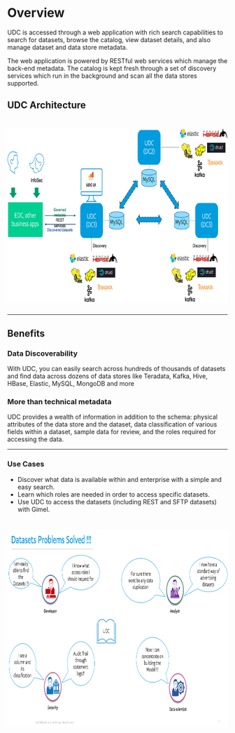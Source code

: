 # Overview 

UDC is accessed through a web application with rich search capabilities to search for datasets, browse the catalog, view dataset details, and also manage dataset and data store metadata. 

The web application is powered by RESTful web services which manage the back-end metadata. The catalog is kept fresh through a set of discovery services which run in the background and scan all the data stores supported.  

## UDC Architecture

# <img src="images/udc_architecture.png" width="800" height="400" />


--------------------------------------------------------------------------------------------------------------------

## Benefits
### Data Discoverability
With UDC, you can easily search across hundreds of thousands of datasets and find data across dozens of data stores like Teradata, Kafka, Hive, HBase, Elastic, MySQL, MongoDB and more
### More than technical metadata
UDC provides a wealth of information in addition to the schema: physical attributes of the data store and the dataset, data classification of various fields within a dataset, sample data for review, and the roles required for accessing the data.

--------------------------------------------------------------------------------------------------------------------

### Use Cases
* Discover what data is available within and enterprise with a simple and easy search.
* Learn which roles are needed in order to access specific datasets.
* Use UDC to access the datasets (including REST and SFTP datasets) with Gimel.

# <img src="images/udc_use_cases.png" width="800" height="450" />
